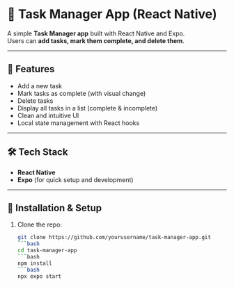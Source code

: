 # 📱 Task Manager App (React Native)

A simple **Task Manager app** built with React Native and Expo.  
Users can **add tasks, mark them complete, and delete them**.

---

## 🚀 Features
- Add a new task
- Mark tasks as complete (with visual change)
- Delete tasks
- Display all tasks in a list (complete & incomplete)
- Clean and intuitive UI
- Local state management with React hooks

---

## 🛠 Tech Stack
- **React Native**
- **Expo** (for quick setup and development)

---

## 📂 Installation & Setup
1. Clone the repo:
   ```bash
   git clone https://github.com/yourusername/task-manager-app.git
   ```bash
   cd task-manager-app
   ```bash
   npm install
   ```bash
   npx expo start
   